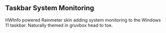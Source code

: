 ## Taskbar System Monitoring
HWInfo powered Rainmeter skin adding system monitoring to the Windows 11 taskbar. Naturally themed in gruvbox head to toe.
